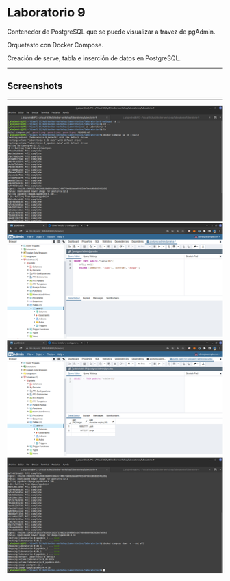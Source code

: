 # Laboratorio 9
Contenedor de PostgreSQL que se puede visualizar a travez de pgAdmin.

Orquetasto con Docker Compose.

Creación de serve, tabla e inserción de datos en PostgreSQL.
___
## Screenshots
___
![](Lab9_1.png)
![](Lab9_2.png)
![](Lab9_3.png)
![](Lab9_4.png)